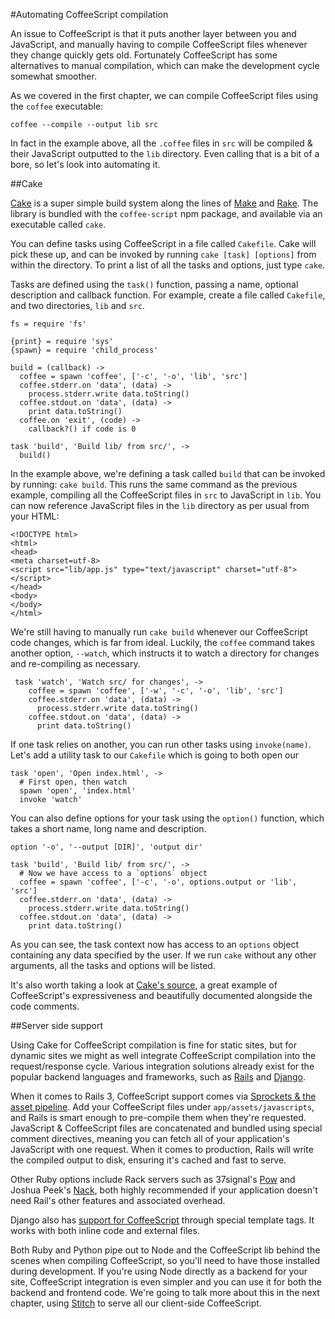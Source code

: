 #Automating CoffeeScript compilation

An issue to CoffeeScript is that it puts another layer between you and JavaScript, and manually having to compile CoffeeScript files whenever they change quickly gets old. Fortunately CoffeeScript has some alternatives to manual compilation, which can make the development cycle somewhat smoother.

As we covered in the first chapter, we can compile CoffeeScript files using the `coffee` executable:
    
    coffee --compile --output lib src
    
In fact in the example above, all the `.coffee` files in `src` will be compiled & their JavaScript outputted to the `lib` directory. Even calling that is a bit of a bore, so let's look into automating it.

##Cake

[Cake](http://jashkenas.github.com/coffee-script/#cake) is a super simple build system along the lines of [Make](http://www.gnu.org/software/make/) and [Rake](http://rake.rubyforge.org/). The library is bundled with the `coffee-script` npm package, and available via an executable called `cake`.

You can define tasks using CoffeeScript in a file called `Cakefile`. Cake will pick these up, and can be invoked by running `cake [task] [options]` from within the directory. To print a list of all the tasks and options, just type `cake`.

Tasks are defined using the `task()` function, passing a name, optional description and callback function. For example, create a file called `Cakefile`, and two directories, `lib` and `src`.

<span class="csscript"></span>

    fs = require 'fs'

    {print} = require 'sys'
    {spawn} = require 'child_process'

    build = (callback) ->
      coffee = spawn 'coffee', ['-c', '-o', 'lib', 'src']
      coffee.stderr.on 'data', (data) ->
        process.stderr.write data.toString()
      coffee.stdout.on 'data', (data) ->
        print data.toString()
      coffee.on 'exit', (code) ->
        callback?() if code is 0
    
    task 'build', 'Build lib/ from src/', ->
      build()
      
In the example above, we're defining a task called `build` that can be invoked by running: `cake build`. This runs the same command as the previous example, compiling all the CoffeeScript files in `src` to JavaScript in `lib`. You can now reference JavaScript files in the `lib` directory as per usual from your HTML:

<span class="csscript"></span>

    <!DOCTYPE html>
    <html>
    <head>
    <meta charset=utf-8>
    <script src="lib/app.js" type="text/javascript" charset="utf-8"></script>      
    </head>
    <body>
    </body>
    </html>

We're still having to manually run `cake build` whenever our CoffeeScript code changes, which is far from ideal. Luckily, the `coffee` command takes another option, `--watch`, which instructs it to watch a directory for changes and re-compiling as necessary.

<span class="csscript"></span>

     task 'watch', 'Watch src/ for changes', ->
        coffee = spawn 'coffee', ['-w', '-c', '-o', 'lib', 'src']
        coffee.stderr.on 'data', (data) ->
          process.stderr.write data.toString()
        coffee.stdout.on 'data', (data) ->
          print data.toString()

If one task relies on another, you can run other tasks using `invoke(name)`. Let's add a utility task to our `Cakefile` which is going to both open our  

<span class="csscript"></span>

    task 'open', 'Open index.html', ->
      # First open, then watch
      spawn 'open', 'index.html'
      invoke 'watch'

You can also define options for your task using the `option()` function, which takes a short name, long name and description.

<span class="csscript"></span>

    option '-o', '--output [DIR]', 'output dir'

    task 'build', 'Build lib/ from src/', ->
      # Now we have access to a `options` object
      coffee = spawn 'coffee', ['-c', '-o', options.output or 'lib', 'src']
      coffee.stderr.on 'data', (data) ->
        process.stderr.write data.toString()
      coffee.stdout.on 'data', (data) ->
        print data.toString()

As you can see, the task context now has access to an `options` object containing any data specified by the user. If we run `cake` without any other arguments, all the tasks and options will be listed.

It's also worth taking a look at [Cake's source](http://jashkenas.github.com/coffee-script/documentation/docs/cake.html), a great example of CoffeeScript's expressiveness and beautifully documented alongside the code comments.

##Server side support

Using Cake for CoffeeScript compilation is fine for static sites, but for dynamic sites we might as well integrate CoffeeScript compilation into the request/response cycle. Various integration solutions already exist for the popular backend languages and frameworks, such as [Rails](http://rubyonrails.org/) and [Django](https://www.djangoproject.com/). 

When it comes to Rails 3, CoffeeScript support comes via [Sprockets & the asset pipeline](https://github.com/sstephenson/sprockets). Add your CoffeeScript files under `app/assets/javascripts`, and Rails is smart enough to pre-compile them when they're requested. JavaScript & CoffeeScript files are concatenated and bundled using special comment directives, meaning you can fetch all of your application's JavaScript with one request. When it comes to production, Rails will write the compiled output to disk, ensuring it's cached and fast to serve. 

Other Ruby options include Rack servers such as 37signal's [Pow](http://pow.cx/) and Joshua Peek's [Nack](http://josh.github.com/nack/), both highly recommended if your application doesn't need Rail's other features and associated overhead.

Django also has [support for CoffeeScript](http://pypi.python.org/pypi/django-coffeescript/) through special template tags. It works with both inline code and external files.

Both Ruby and Python pipe out to Node and the CoffeeScript lib behind the scenes when compiling CoffeeScript, so you'll need to have those installed during development. If you're using Node directly as a backend for your site, CoffeeScript integration is even simpler and you can use it for both the backend and frontend code. We're going to talk more about this in the next chapter, using [Stitch](https://github.com/sstephenson/stitch) to serve all our client-side CoffeeScript.


